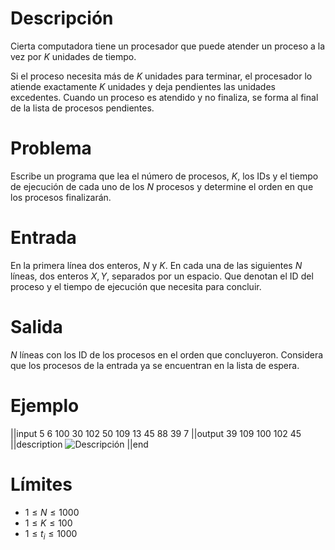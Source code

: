 # Descripción

Cierta computadora tiene un procesador que puede atender un proceso a la vez por $K$ unidades de tiempo.

Si el proceso necesita más de $K$ unidades para terminar, el procesador lo atiende exactamente $K$ unidades y deja pendientes las unidades excedentes.
Cuando un proceso es atendido y no finaliza, se forma al final de la lista de procesos pendientes.

# Problema

Escribe un programa que lea el número de procesos, $K$, los IDs y el tiempo de ejecución de cada uno de los $N$ procesos y determine el orden en que los procesos finalizarán.

# Entrada

En la primera línea dos enteros, $N$ y $K$.
En cada una de las siguientes $N$ líneas, dos enteros $X, Y$, separados por un espacio. Que denotan el ID del proceso y el tiempo de ejecución que necesita para concluir.

# Salida

$N$ líneas con los ID de los procesos en el orden que concluyeron. Considera que los procesos de la entrada ya se encuentran en la lista de espera.

# Ejemplo

||input
5 6
100 30
102 50
109 13
45 88
39 7
||output
39
109
100
102
45
||description
![Descripción](example.gif)
||end

# Límites

- $1 \leq N \leq 1000$
- $1 \leq K \leq 100$
- $1 \leq t_i \leq 1000$
